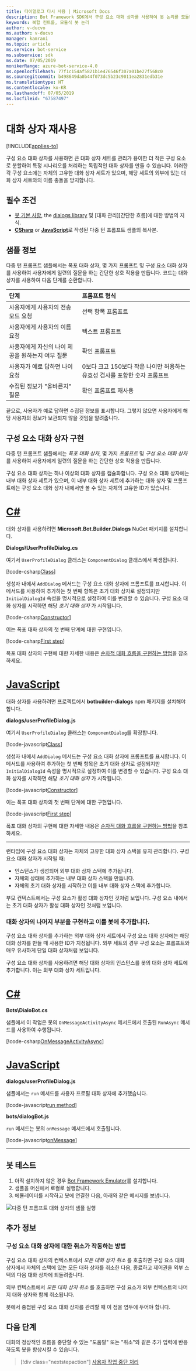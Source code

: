 ```yaml
---
title: 다이얼로그 다시 사용 | Microsoft Docs
description: Bot Framework SDK에서 구성 요소 대화 상자를 사용하여 봇 논리를 모듈화하는 방법을 알아봅니다.
keywords: 복합 컨트롤, 모듈식 봇 논리
author: v-ducvo
ms.author: v-ducvo
manager: kamrani
ms.topic: article
ms.service: bot-service
ms.subservice: sdk
ms.date: 07/05/2019
monikerRange: azure-bot-service-4.0
ms.openlocfilehash: 77f1c154af5821b1e476546f307a01be27f568c0
ms.sourcegitcommit: b498649da0b44f073dc5b23c9011ea2831edb31e
ms.translationtype: HT
ms.contentlocale: ko-KR
ms.lasthandoff: 07/05/2019
ms.locfileid: "67587497"
---
```

# <a name="reuse-dialogs"></a>대화 상자 재사용

[!INCLUDE[applies-to](../includes/applies-to.md)]

구성 요소 대화 상자를 사용하면 큰 대화 상자 세트를 관리가 용이한 더 작은 구성 요소로 분할하여 특정 시나리오를 처리하는 독립적인 대화 상자를 만들 수 있습니다. 이러한 각 구성 요소에는 자체의 고유한 대화 상자 세트가 있으며, 해당 세트의 외부에 있는 대화 상자 세트와의 이름 충돌을 방지합니다.

## <a name="prerequisites"></a>필수 조건

- [봇 기본 사항][concept-basics], the [dialogs library][concept-dialogs] 및 [대화 관리][간단한 흐름]에 대한 방법의 지식.
- [**CSharp**][cs-sample] or [**JavaScript**][js-sample]로 작성된 다중 턴 프롬프트 샘플의 복사본.

## <a name="about-the-sample"></a>샘플 정보

다중 턴 프롬프트 샘플에서는 폭포 대화 상자, 몇 가지 프롬프트 및 구성 요소 대화 상자를 사용하여 사용자에게 일련의 질문을 하는 간단한 상호 작용을 만듭니다. 코드는 대화 상자를 사용하여 다음 단계를 순환합니다.

| 단계        | 프롬프트 형식  |
|:-------------|:-------------|
| 사용자에게 사용자의 전송 모드 요청 | 선택 항목 프롬프트 |
| 사용자에게 사용자의 이름 요청 | 텍스트 프롬프트 |
| 사용자에게 자신의 나이 제공을 원하는지 여부 질문 | 확인 프롬프트 |
| 사용자가 예로 답하면 나이 요청  | 0보다 크고 150보다 작은 나이만 허용하는 유효성 검사를 포함한 숫자 프롬프트 |
| 수집된 정보가 "올바른지" 질문 | 확인 프롬프트 재사용 |

끝으로, 사용자가 예로 답하면 수집된 정보를 표시합니다. 그렇지 않으면 사용자에게 해당 사용자의 정보가 보관되지 않을 것임을 알려줍니다.

## <a name="implement-the-component-dialog"></a>구성 요소 대화 상자 구현

다중 턴 프롬프트 샘플에서는 _폭포 대화 상자_, 몇 가지 _프롬프트_ 및 _구성 요소 대화 상자_ 를 사용하여 사용자에게 일련의 질문을 하는 간단한 상호 작용을 만듭니다.

구성 요소 대화 상자는 하나 이상의 대화 상자를 캡슐화합니다. 구성 요소 대화 상자에는 내부 대화 상자 세트가 있으며, 이 내부 대화 상자 세트에 추가하는 대화 상자 및 프롬프트에는 구성 요소 대화 상자 내에서만 볼 수 있는 자체의 고유한 ID가 있습니다.

# <a name="ctabcsharp"></a>[C#](#tab/csharp)

대화 상자를 사용하려면 **Microsoft.Bot.Builder.Dialogs** NuGet 패키지를 설치합니다.

**Dialogs\UserProfileDialog.cs**

여기서 `UserProfileDialog` 클래스는 `ComponentDialog` 클래스에서 파생됩니다.

[!code-csharp[Class](~/../botbuilder-samples/samples/csharp_dotnetcore/05.multi-turn-prompt/Dialogs/UserProfileDialog.cs?range=13)]

생성자 내에서 `AddDialog` 메서드는 구성 요소 대화 상자에 프롬프트를 표시합니다. 이 메서드를 사용하여 추가하는 첫 번째 항목은 초기 대화 상자로 설정되지만 `InitialDialogId` 속성을 명시적으로 설정하여 이를 변경할 수 있습니다. 구성 요소 대화 상자를 시작하면 해당 _초기 대화 상자_ 가 시작됩니다.

[!code-csharp[Constructor](~/../botbuilder-samples/samples/csharp_dotnetcore/05.multi-turn-prompt/Dialogs/UserProfileDialog.cs?range=17-42)]

이는 폭포 대화 상자의 첫 번째 단계에 대한 구현입니다.

[!code-csharp[First step](~/../botbuilder-samples/samples/csharp_dotnetcore/05.multi-turn-prompt/Dialogs/UserProfileDialog.cs?range=44-54)]

폭포 대화 상자의 구현에 대한 자세한 내용은 [순차적 대화 흐름을 구현하는 방법](bot-builder-dialog-manage-complex-conversation-flow.md)을 참조하세요.

# <a name="javascripttabjavascript"></a>[JavaScript](#tab/javascript)

대화 상자를 사용하려면 프로젝트에서 **botbuilder-dialogs** npm 패키지를 설치해야 합니다.

**dialogs/userProfileDialog.js**

여기서 `UserProfileDialog` 클래스는 `ComponentDialog`를 확장합니다.

[!code-javascript[Class](~/../botbuilder-samples/samples/javascript_nodejs/05.multi-turn-prompt/dialogs/userProfileDialog.js?range=24)]

생성자 내에서 `AddDialog` 메서드는 구성 요소 대화 상자에 프롬프트를 표시합니다. 이 메서드를 사용하여 추가하는 첫 번째 항목은 초기 대화 상자로 설정되지만 `InitialDialogId` 속성을 명시적으로 설정하여 이를 변경할 수 있습니다. 구성 요소 대화 상자를 시작하면 해당 _초기 대화 상자_ 가 시작됩니다.

[!code-javascript[Constructor](~/../botbuilder-samples/samples/javascript_nodejs/05.multi-turn-prompt/dialogs/userProfileDialog.js?range=25-47)]

이는 폭포 대화 상자의 첫 번째 단계에 대한 구현입니다.

[!code-javascript[First step](~/../botbuilder-samples/samples/javascript_nodejs/05.multi-turn-prompt/dialogs/userProfileDialog.js?range=66-73)]

폭포 대화 상자의 구현에 대한 자세한 내용은 [순차적 대화 흐름을 구현하는 방법](bot-builder-dialog-manage-complex-conversation-flow.md)을 참조하세요.

---

런타임에 구성 요소 대화 상자는 자체의 고유한 대화 상자 스택을 유지 관리합니다. 구성 요소 대화 상자가 시작될 때:

- 인스턴스가 생성되어 외부 대화 상자 스택에 추가됩니다.
- 자체의 상태에 추가하는 내부 대화 상자 스택을 만듭니다.
- 자체의 초기 대화 상자를 시작하고 이를 내부 대화 상자 스택에 추가합니다.

부모 컨텍스트에서는 구성 요소가 활성 대화 상자인 것처럼 보입니다. 구성 요소 내에서는 초기 대화 상자가 활성 대화 상자인 것처럼 보입니다.

### <a name="implement-the-rest-of-the-dialog-and-add-it-to-the-bot"></a>대화 상자의 나머지 부분을 구현하고 이를 봇에 추가합니다.

구성 요소 대화 상자를 추가하는 외부 대화 상자 세트에서 구성 요소 대화 상자에는 해당 대화 상자를 만들 때 사용한 ID가 지정됩니다. 외부 세트의 경우 구성 요소는 프롬프트와 매우 유사하게 단일 대화 상자처럼 보입니다.

구성 요소 대화 상자를 사용하려면 해당 대화 상자의 인스턴스를 봇의 대화 상자 세트에 추가합니다. 이는 외부 대화 상자 세트입니다.

# <a name="ctabcsharp"></a>[C#](#tab/csharp)

**Bots\DialoBot.cs**

샘플에서 이 작업은 봇의 `OnMessageActivityAsync` 메서드에서 호출된 `RunAsync` 메서드를 사용하여 수행됩니다.

[!code-csharp[OnMessageActivityAsync](~/../botbuilder-samples/samples/csharp_dotnetcore/05.multi-turn-prompt/Bots/DialogBot.cs?range=42-48)]

# <a name="javascripttabjavascript"></a>[JavaScript](#tab/javascript)

**dialogs/userProfileDialog.js**

샘플에서는 `run` 메서드를 사용자 프로필 대화 상자에 추가했습니다.

[!code-javascript[run method](~/../botbuilder-samples/samples/javascript_nodejs/05.multi-turn-prompt/dialogs/userProfileDialog.js?range=55-64)]

**bots/dialogBot.js**

`run` 메서드는 봇의 `onMessage` 메서드에서 호출됩니다.

[!code-javascript[onMessage](~/../botbuilder-samples/samples/javascript_nodejs/05.multi-turn-prompt/bots/dialogBot.js?range=30-37)]

---

## <a name="to-test-the-bot"></a>봇 테스트

1. 아직 설치하지 않은 경우 [Bot Framework Emulator](https://aka.ms/bot-framework-emulator-readme)를 설치합니다.
1. 샘플을 머신에서 로컬로 실행합니다.
1. 에뮬레이터를 시작하고 봇에 연결한 다음, 아래와 같은 메시지를 보냅니다.

![다중 턴 프롬프트 대화 상자의 샘플 실행](../media/emulator-v4/multi-turn-prompt.png)

## <a name="additional-information"></a>추가 정보

### <a name="how-cancellation-works-for-component-dialogs"></a>구성 요소 대화 상자에 대한 취소가 작동하는 방법

구성 요소 대화 상자의 컨텍스트에서 _모든 대화 상자 취소_ 를 호출하면 구성 요소 대화 상자에서 자체의 스택에 있는 모든 대화 상자를 취소한 다음, 종료하고 제어권을 외부 스택의 다음 대화 상자에 되돌려줍니다.

외부 컨텍스트에서 _모든 대화 상자 취소_ 를 호출하면 구성 요소가 외부 컨텍스트의 나머지 대화 상자와 함께 취소됩니다.

봇에서 중첩된 구성 요소 대화 상자를 관리할 때 이 점을 염두에 두어야 합니다.

## <a name="next-steps"></a>다음 단계

대화의 정상적인 흐름을 중단할 수 있는 "도움말" 또는 "취소"와 같은 추가 입력에 반응하도록 봇을 향상시킬 수 있습니다.

> [!div class="nextstepaction"]
> [사용자 작업 중단 처리](bot-builder-howto-handle-user-interrupt.md)

<!-- Footnote-style links -->

[concept-basics]: bot-builder-basics.md
[concept-state]: bot-builder-concept-state.md
[concept-dialogs]: bot-builder-concept-dialog.md

[simple-flow]: bot-builder-dialog-manage-conversation-flow.md
[prompting]: bot-builder-prompts.md
[component-dialogs]: bot-builder-compositcontrol.md

[cs-sample]: https://aka.ms/cs-multi-prompts-sample
[js-sample]: https://aka.ms/js-multi-prompts-sample

